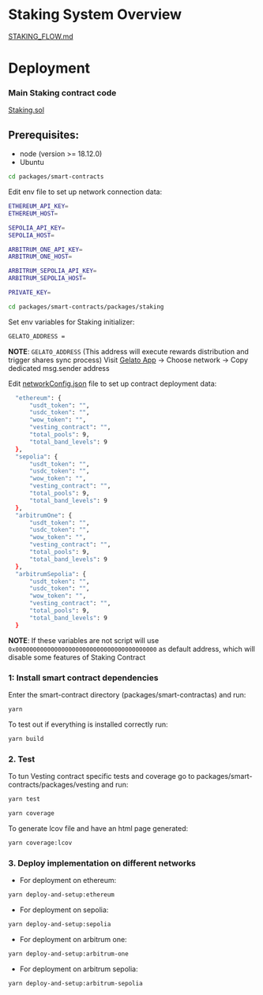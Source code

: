 # Staking System Overview
[STAKING_FLOW.md](STAKING_FLOW.md)

# Deployment
### Main Staking contract code
[Staking.sol](../packages/smart-contracts/packages/staking/contracts/Staking.sol)

## Prerequisites:
- node  (version >= 18.12.0)
- Ubuntu

```bash
cd packages/smart-contracts
```

Edit env file to set up network connection data:
```bash
ETHEREUM_API_KEY=
ETHEREUM_HOST=

SEPOLIA_API_KEY=
SEPOLIA_HOST=

ARBITRUM_ONE_API_KEY=
ARBITRUM_ONE_HOST=

ARBITRUM_SEPOLIA_API_KEY=
ARBITRUM_SEPOLIA_HOST=

PRIVATE_KEY=
```

```bash
cd packages/smart-contracts/packages/staking
```

Set env variables for Staking initializer:
```bash
GELATO_ADDRESS =
```

**NOTE**: ```GELATO_ADDRESS``` (This address will execute rewards distribution and trigger shares sync process)
Visit [Gelato App](https://app.gelato.network/settings) → Choose network → Copy dedicated msg.sender address

Edit [networkConfig.json](../packages/smart-contracts/packages/staking/scripts/data/networkConfig.json) file to set up contract deployment data:

```bash
  "ethereum": {
      "usdt_token": "",
      "usdc_token": "",
      "wow_token": "",
      "vesting_contract": "",
      "total_pools": 9,
      "total_band_levels": 9
  },
  "sepolia": {
      "usdt_token": "",
      "usdc_token": "",
      "wow_token": "",
      "vesting_contract": "",
      "total_pools": 9,
      "total_band_levels": 9
  },
  "arbitrumOne": {
      "usdt_token": "",
      "usdc_token": "",
      "wow_token": "",
      "vesting_contract": "",
      "total_pools": 9,
      "total_band_levels": 9
  },
  "arbitrumSepolia": {
      "usdt_token": "",
      "usdc_token": "",
      "wow_token": "",
      "vesting_contract": "",
      "total_pools": 9,
      "total_band_levels": 9
  }
```

**NOTE**: If these variables are not script will use ```0x0000000000000000000000000000000000000000``` as default address, which will disable some features of Staking Contract

### 1: Install smart contract dependencies
Enter the smart-contract directory (packages/smart-contractas) and run:
```bash
yarn
```
To test out if everything is installed correctly run:
```bash
yarn build
```

### 2. Test
To tun Vesting contract specific tests and coverage go to packages/smart-contracts/packages/vesting and run:
```bash
yarn test
```

```bash
yarn coverage
```

To generate lcov file and have an html page generated:
```bash
yarn coverage:lcov
```

### 3. Deploy implementation on different networks
- For deployment on ethereum:
```bash
yarn deploy-and-setup:ethereum
```

- For deployment on sepolia:
```bash
yarn deploy-and-setup:sepolia
```

- For deployment on arbitrum one:
```bash
yarn deploy-and-setup:arbitrum-one
```

- For deployment on arbitrum sepolia:
```bash
yarn deploy-and-setup:arbitrum-sepolia
```
